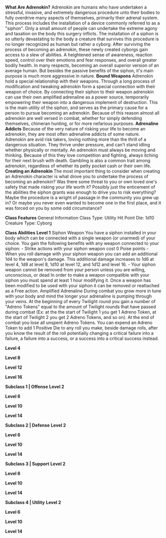 **What Are Adrenokin?**
	Adrenokin are humans who have undertaken a stressful, invasive, and extremely dangerous procedure unto their bodies to fully overdrive many aspects of themselves, primarily their adrenal system. This process includes the installation of a device commonly referred to as a "siphon". Only a small amount of people can undertake the extreme agony and taxation on the body this surgery inflicts. The installation of a siphon is so utterly devastating to the body a creature that survives this procedure is no longer recognized as human but rather a cyborg.
	After surviving the process of becoming an adrenokin, these newly created cyborgs gain access to a slew of abilities. A heightened sense of awareness, reaction speed, control over their emotions and fear responses, and overall greater bodily health. In many respects, becoming an overall superior version of an average human. But besides the passive benefits of the siphon, it's main purpose is much more aggressive in nature.
**Bound Weapons**
	Adrenokin hold a special relationship with their weapons. Through a long process of modification and tweaking adrenokin form a special connection with their weapon of choice. By connecting their siphon to their weapon adrenokin can use their own amplified adrenaline as a power source, temporarily empowering their weapon into a dangerous implement of destruction. This is the main utility of the siphon, and serves as the primary cause for a person to pursue becoming an adrenokin. Because of this reason almost all adrenokin are well versed in combat, whether for simply defending themselves, chimeran hunting, or for more nefarious purposes.
**Adrenaline Addicts**
	Because of the very nature of risking your life to become an adrenokin, they are most often adrenaline addicts of some nature. Adrenokin are avid risk takers, loving nothing more than the thrill of a dangerous situation. They thrive under pressure, and can't stand idling whether physically or mentally. An adrenokin must always be moving and thinking. Because of this they love competition and fighting, always itching for their next brush with death. Gambling is also a common trait among adrenokin, regardless of whether its petty pocket cash or their own life.
**Creating an Adrenokin**
	The most important thing to consider when creating an Adrenokin character is what drove you to undertake the process of becoming an adrenokin? Was there some threat to you or own loved one's safety that made risking your life worth it? Possibly just the enticement of the abilities the siphon grants was enough to drive you to risk everything? Maybe the procedure is a wright of passage in the community you grew up in? Or maybe you never even wanted to become one in the first place, and it was forced on you by some odd circumstance?

**Class Features**
General Information
	Class Type: Utility
	Hit Point Die: 1d10
	Creature Type: Cyborg

**Class Abilities**
**Level 1**
Siphon Weapon
	You have a siphon installed in your body which can be connected with a single weapon (or unarmed) of your choice. You gain the following benefits with any weapon connected to your siphon:
	- Strike actions with your siphon weapon cost 0 Poise points
	- When you roll damage with your siphon weapon you can add an additional 1d4 to the weapon's damage. This additional damage increases to 1d6 at level 4, 1d8 at level 8, 1d10 at level 12, and 1d12 and level 16.
	- Your siphon weapon cannot be removed from your person unless you are willing, unconscious, or dead
	In order to make a weapon compatible with your siphon you must spend at least 1 hour modifying it. Once a weapon has been modified to be used with your siphon it can be removed or reattached as a Free action.
Amplified Adrenaline
	During combat you grow more in tune with your body and mind the longer your adrenaline is pumping through your veins. At the beginning of every Twilight round you gain a number of "Adreno Tokens" equal to the amount of Twilight rounds that have passed during combat (Ex: at the the start of Twilight 1 you get 1 Adreno Token, at the start of Twilight 2 you get 2 Adreno Tokens, and so on). At the end of combat you lose all unspent Adreno Tokens.
	You can expend an Adreno Token to add 1 Positive Die to any roll you make, beside damage rolls, after you know the result of the roll potentially changing a critical failure into a failure, a failure into a success, or a success into a critical success instead.

**Level 4**


**Level 8**


**Level 12**


**Level 16**






**Subclass 1 | Offense**
**Level 2**


**Level 6**


**Level 10**


**Level 14**



**Subclass 2 | Defense**
**Level 2**


**Level 6**


**Level 10**


**Level 14**



**Subclass 3 | Support**
**Level 2**


**Level 6**


**Level 10**


**Level 14**



**Subclass 4 | Utility**
**Level 2**


**Level 6**


**Level 10**


**Level 14**